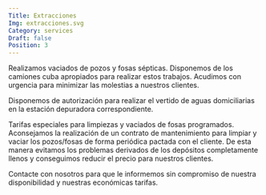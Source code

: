 ```yaml
---
Title: Extracciones
Img: extracciones.svg
Category: services
Draft: false
Position: 3
---
```


Realizamos vaciados de pozos y fosas sépticas. Disponemos de los camiones cuba apropiados para realizar estos trabajos. Acudimos con urgencia para minimizar las molestias a nuestros clientes.

Disponemos de autorización para realizar el vertido de aguas domiciliarias en la estación depuradora correspondiente.

Tarifas especiales para limpiezas y vaciados de fosas programados. Aconsejamos la realización de un contrato de mantenimiento para limpiar y vaciar los pozos/fosas de forma periódica pactada con el cliente. De esta manera evitamos los problemas derivados de los depósitos completamente llenos y conseguimos reducir el precio para nuestros clientes.

Contacte con nosotros para que le informemos sin compromiso de nuestra disponibilidad y nuestras económicas tarifas.

